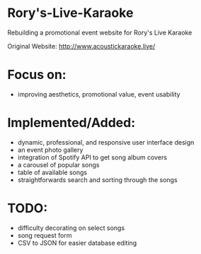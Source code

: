 # Rory's-Live-Karaoke
Rebuilding a promotional event website for Rory's Live Karaoke

Original Website: http://www.acoustickaraoke.live/


# Focus on:
- improving aesthetics, promotional value, event usability

# Implemented/Added:
- dynamic, professional, and responsive user interface design
- an event photo gallery
- integration of Spotify API to get song album covers
- a carousel of popular songs
- table of available songs
- straightforwards search and sorting through the songs

# TODO:
- difficulty decorating on select songs
- song request form
- CSV to JSON for easier database editing



